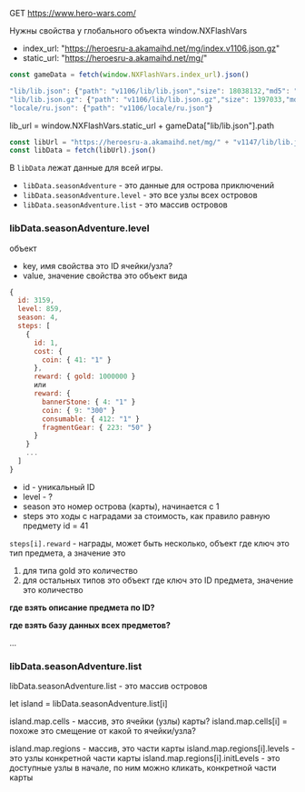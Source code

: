 
GET https://www.hero-wars.com/

Нужны свойства у глобального объекта window.NXFlashVars

* index_url: "https://heroesru-a.akamaihd.net/mg/index.v1106.json.gz"
* static_url: "https://heroesru-a.akamaihd.net/mg/"

```js
const gameData = fetch(window.NXFlashVars.index_url).json()

"lib/lib.json": {"path": "v1106/lib/lib.json","size": 18038132,"md5": "a9621bd23d35f26d9b1842d23d7e7925","s": "85b76f24cedef29f1c81bc7c670e1683"},
"lib/lib.json.gz": {"path": "v1106/lib/lib.json.gz","size": 1397033,"md5": "9063b37a650216273e1c5ae9827cb82b","s": "fa9f16aea83bcfa5de82d83b321f7166"},
"locale/ru.json": {"path": "v1106/locale/ru.json"}
```

lib_url = window.NXFlashVars.static_url + gameData["lib/lib.json"].path

```js
const libUrl = "https://heroesru-a.akamaihd.net/mg/" + "v1147/lib/lib.json"
const libData = fetch(libUrl).json()
```

В `libData` лежат данные для всей игры.

* `libData.seasonAdventure` - это данные для острова приключений
* `libData.seasonAdventure.level` - это все узлы всех островов
* `libData.seasonAdventure.list` - это массив островов

### libData.seasonAdventure.level

объект

* key, имя свойства это ID ячейки/узла?
* value, значение свойства это объект вида

```js
{
  id: 3159,
  level: 859,
  season: 4,
  steps: [
    {
      id: 1,
      cost: {
        coin: { 41: "1" }
      },
      reward: { gold: 1000000 }
      или
      reward: {
        bannerStone: { 4: "1" }
        coin: { 9: "300" }
  ​      consumable: { 412: "1" }
        fragmentGear: { 223: "50" }
      }
    }
  ​  ​...
  ]
}
```

* id - уникальный ID
* level - ?
* season это номер острова (карты), начинается с 1
* steps это ходы с наградами за стоимость, как правило равную предмету id = 41

`steps[i].reward` - награды, может быть несколько, объект где ключ это тип предмета, а значение это
1. для типа gold это количество
2. для остальных типов это объект где ключ это ID предмета, значение это количество

**где взять описание предмета по ID?**

**где взять базу данных всех предметов?**

...

### libData.seasonAdventure.list

libData.seasonAdventure.list - это массив островов

let island = libData.seasonAdventure.list[i]

island.map.cells - массив, это ячейки (узлы) карты?
island.map.cells[i] = похоже это смещение от какой то ячейки/узла?

island.map.regions - массив, это части карты
island.map.regions[i].levels - это узлы конкретной части карты
island.map.regions[i].initLevels - это доступные узлы в начале, по ним можно кликать, конкретной части карты
